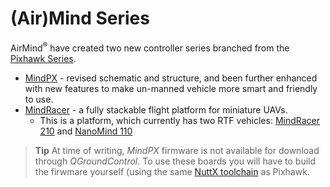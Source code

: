 # (Air)Mind Series

AirMind<sup>&reg;</sup> have created two new controller series branched from the [Pixhawk Series](../flight_controller/pixhawk_series.md).

* [MindPX](../flight_controller/mindpx.md) - revised schematic and structure, and been further enhanced with new features to make un-manned vehicle more smart and friendly to use.
* [MindRacer](../flight_controller/mindracer.md) - a fully stackable flight platform for miniature UAVs. 
  * This is a platform, which currently has two RTF vehicles: [MindRacer 210](../flight_controller/mindracer210.md) and [NanoMind 110](../flight_controller/nanomind110.md)

> **Tip** At time of writing, *MindPX* firmware is not available for download through *QGroundControl*. To use these boards you will have to build the firwmare yourself (using the same [NuttX toolchain](https://dev.px4.io/en/setup/building_px4.html#nuttx--pixhawk-based-boards) as Pixhawk.